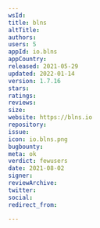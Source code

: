 ```yaml
---
wsId: 
title: blns
altTitle: 
authors: 
users: 5
appId: io.blns
appCountry: 
released: 2021-05-29
updated: 2022-01-14
version: 1.7.16
stars: 
ratings: 
reviews: 
size: 
website: https://blns.io
repository: 
issue: 
icon: io.blns.png
bugbounty: 
meta: ok
verdict: fewusers
date: 2021-08-02
signer: 
reviewArchive: 
twitter: 
social: 
redirect_from: 

---
```


